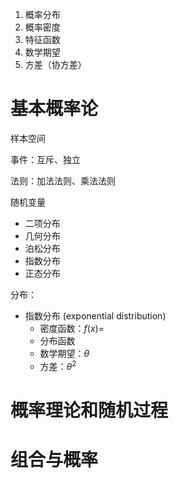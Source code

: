 1. 概率分布
2. 概率密度
3. 特征函数
4. 数学期望
5. 方差（协方差）

# 基本概率论

样本空间

事件：互斥、独立

法则：加法法则、乘法法则

随机变量
- 二项分布
- 几何分布
- 泊松分布
- 指数分布
- 正态分布

分布：
- 指数分布 (exponential distribution)
	- 密度函数：$f(x)=$
	- 分布函数
	- 数学期望：$\theta$
	- 方差：$\theta^2$

# 概率理论和随机过程

# 组合与概率

